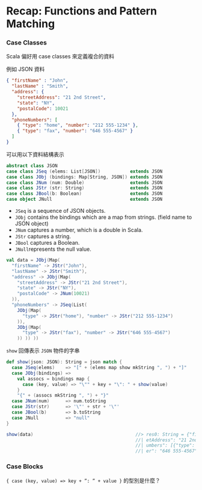 # Recap: Functions and Pattern Matching

### Case Classes

Scala 偏好用 case classes 來定義複合的資料

例如 JSON 資料
```json
{ "firstName" : "John",
  "lastName" : "Smith",
  "address": {
    "streetAddress": "21 2nd Street",
    "state": "NY",
    "postalCode": 10021
  },
  "phoneNumbers": [
    { "type": "home", "number": "212 555-1234" },
    { "type": "fax", "number": "646 555-4567" }
  ]
}
```

可以用以下資料結構表示
```scala
abstract class JSON
case class JSeq (elems: List[JSON])           extends JSON
case class JObj (bindings: Map[String, JSON]) extends JSON
case class JNum (num: Double)                 extends JSON
case class JStr (str: String)                 extends JSON
case class JBool(b: Boolean)                  extends JSON
case object JNull                             extends JSON
```
- `JSeq` is a sequence of JSON objects.
- `JObj` contains the bindings which are a map from strings. (field name to JSON object)
- `JNum` captures a number, which is a double in Scala.
- `JStr` captures a string.
- `JBool` captures a Boolean.
- `JNull`represents the null value.

```scala
val data = JObj(Map(
  "firstName" -> JStr("John"),
  "lastName" -> JStr("Smith"),
  "address" -> JObj(Map(
    "streetAddress" -> JStr("21 2nd Street"),
    "state" -> JStr("NY"),
    "postalCode" -> JNum(10021)
  )),
  "phoneNumbers" -> JSeq(List(
    JObj(Map(
      "type" -> JStr("home"), "number" -> JStr("212 555-1234")
    )),
    JObj(Map(
      "type" -> JStr("fax"), "number" -> JStr("646 555-4567")
    )) )) ))
```

`show` 回傳表示 `JSON` 物件的字串
```scala
def show(json: JSON): String = json match {
  case JSeq(elems)    => "[" + (elems map show mkString ", ") + "]"
  case JObj(bindings) =>
    val assocs = bindings map {
      case (key, value) => "\"" + key + "\": " + show(value)
    }
    "{" + (assocs mkString ", ") + "}"
  case JNum(num)      => num.toString
  case JStr(str)      => '\"' + str + '\"'
  case JBool(b)       => b.toString
  case JNull          => "null"
}

show(data)                                      //> res0: String = {"firstName": "John", "lastName": "Smith", "address": {"stre
                                                //| etAddress": "21 2nd Street", "state": "NY", "postalCode": 10021.0}, "phoneN
                                                //| umbers": [{"type": "home", "number": "212 555-1234"}, {"type": "fax", "numb
                                                //| er": "646 555-4567"}]}
```

### Case Blocks

`{ case (key, value) => key + ”: ” + value }` 的型別是什麼？

